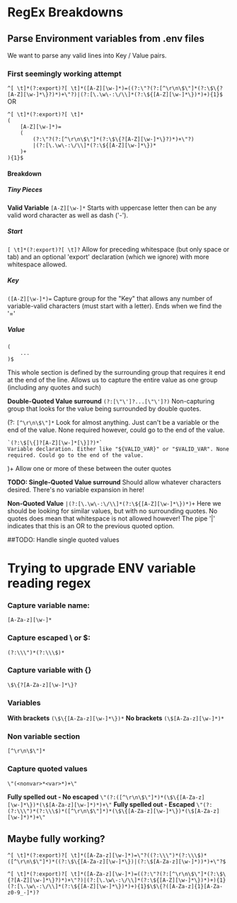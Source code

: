 # RegEx Breakdowns


## Parse Environment variables from .env files
We want to parse any valid lines into Key / Value pairs. 


### First seemingly working attempt
`^[ \t]*(?:export)?[ \t]*([A-Z][\w-]*)=((?:\"?(?:[^\r\n\$\"]*(?:\$\{?[A-Z][\w-]*\}?)*)+\"?)|(?:[\.\w\-:\/\\]*(?:\${[A-Z][\w-]*\})*)+){1}$`
OR
```
^[ \t]*(?:export)?[ \t]*
(
    [A-Z][\w-]*)=
    (
        (?:\"?(?:[^\r\n\$\"]*(?:\$\{?[A-Z][\w-]*\}?)*)+\"?)
        |(?:[\.\w\-:\/\\]*(?:\${[A-Z][\w-]*\})*
    )+
){1}$
```

#### Breakdown

##### Tiny Pieces
**Valid Variable**
`[A-Z][\w-]*`
Starts with uppercase letter then can be any valid word character as well as dash ('-').

##### Start
`[ \t]*(?:export)?[ \t]?`
Allow for preceding whitespace (but only space or tab) and an optional 'export' declaration (which we ignore) with more whitespace allowed.

##### Key
`([A-Z][\w-]*)=`
Capture group for the "Key" that allows any number of variable-valid characters (must start with a letter). Ends when we find the '='

##### Value
```
(
    ...
)$
```
This whole section is defined by the surrounding group that requires it end at the end of the line. Allows us to capture the entire value as one group (including any quotes and such)

**Double-Quoted Value surround**
`(?:[\"\']?...[\"\']?)`
Non-capturing group that looks for the value being surrounded by double quotes.

(?:
    `[^\r\n\$\"]*`
    Look for almost anything. Just can't be a variable or the end of the value. None required however, could go to the end of the value.

    `(?:\$[\{]?[A-Z][\w-]*[\}]?)*`
    Variable declaration. Either like "${VALID_VAR}" or "$VALID_VAR". None required. Could go to the end of the value.
)+
Allow one or more of these between the outer quotes


**TODO: Single-Quoted Value surround**
Should allow whatever characters desired. There's no variable expansion in here!

**Non-Quoted Value**
`|(?:[\.\w\-:\/\\]*(?:\${[A-Z][\w-]*\})*)+`
Here we should be looking for similar values, but with no surrounding quotes. No quotes does mean that whitespace is not allowed however! The pipe '|' indicates that this is an OR to the previous quoted option.


##TODO: Handle single quoted values




# Trying to upgrade ENV variable reading regex

### Capture variable name:	
`[A-Za-z][\w-]*`
### Capture escaped \ or $:	
`(?:\\\")*(?:\\\$)*`
### Capture variable with {}
`\$\{?[A-Za-z][\w-]*\}?`

### Variables
**With brackets**
`(\$\{[A-Za-z][\w-]*\})*`
**No brackets**
`(\$[A-Za-z][\w-]*)*`

### Non variable section
`[^\r\n\$\"]*`

### Capture quoted values
`\"(<nonvar>*<var>*)+\"`

**Fully spelled out - No escaped**
`\"(?:([^\r\n\$\"]*)*(\$\{[A-Za-z][\w-]*\})*(\$[A-Za-z][\w-]*)*)+\"`
**Fully spelled out - Escaped**
`\"(?:(?:\\\")*(?:\\\$)*([^\r\n\$\"]*)*(\$\{[A-Za-z][\w-]*\})*(\$[A-Za-z][\w-]*)*)+\"`

## Maybe fully working?
```
^[ \t]*(?:export)?[ \t]*([A-Za-z][\w-]*)=\"?((?:\\\")*(?:\\\$)*([^\r\n\$\"]*)*((?:\$\{[A-Za-z][\w-]*\})|(?:\$[A-Za-z][\w-]*))*)+\"?$
```


```
^[ \t]*(?:export)?[ \t]*([A-Za-z][\w-]*)=((?:\"?(?:[^\r\n\$\"]*(?:\$\{?[A-Z][\w-]*\}?)*)+\"?)|(?:[\.\w\-:\/\\]*(?:\${[A-Z][\w-]*\})*)+){1}
(?:[\.\w\-:\/\\]*(?:\${[A-Z][\w-]*\})*)+){1}$\$\{?([A-Za-z]{1}[A-Za-z0-9_-]*)?
```